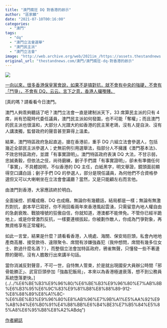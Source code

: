 ```yaml
---
title: "澳門瘋狂 DQ 對香港的啟示"
author: "區家麟"
date: "2021-07-10T00:16:00"
categories:
  - "澳門"
tags:
  - "dq"
  - "澳門立法會選舉"
  - "澳門民主派"
  - "澳門立法會"
image: "http://web.archive.org/web/2021im_/https://assets.thestandnews.com/media/photos/macau-06_cHGCwkX.png"
original_url: "thestandnews.com/澳門/澳門瘋狂-dq-對香港的啟示"
---
```

![](http://web.archive.org/web/2021im_/https://assets.thestandnews.com/media/photos/macau-06_cHGCwkX.png)

[一向以來，很多香港保皇黨會說，如果不是搞對抗，就不會有中央的強硬，不會有「鬥爭」，不會有 DQ，云云。言下之意，香港人攞嚟賤。](../../%E6%BE%B3%E9%96%80/%E6%BE%B3%E9%96%80%E7%AB%8B%E6%B3%95%E6%9C%83%E9%81%B8%E8%88%89-912-%E8%88%89%E8%A1%8C-%E6%BE%B3%E9%96%80%E8%AB%96%E7%9B%A1%E5%AA%92%E9%AB%94%E6%B0%91%E4%B8%BB%E6%B4%BE3%E7%B5%84%E5%85%A8%E6%95%B8%E8%A2%ABdq")

[真的嗎？請看看今日澳門。

澳門人夠乖夠聽話了吧？澳門立法會一直是建制派天下，33 席算民主派的只有 4 席，尚有恐龍時代委任議員，澳門民主派如何發圍，也不可能「奪權」；而且澳門的民主派也很溫和，大部分人光譜大約如香港的民主黨老鴿，沒有人提自決、沒有人講澳獨，監督政府的聲音甚至算得上溫柔。

結果，澳門特區政府急起直追，搶在香港前，重手 DQ 六組立法會參選人，包括幾近全部民主派參選人；史無前例引用選舉法，指部分人不擁護《澳門基本法》、不效忠特區政府，並謂「有事實證明」。澳門特區政府表演 DQ 大法，不甘示弱，忠誠勇毅，但依法之伎，尚待磨練，劊子手們謂「有事實證明」，卻未有準備任何「事實」，不具體說明，不似香港的 DQ 主任，白紙黑字，明文舉證，鏡頭面前顯得空口講白話；劊子手們 DQ 的參選人，部分是現任議員，為何他們不合資格參選但又可以大喇喇坐在立法會會議廳？當然，又是只能顧左右而言他。

由澳門到香港，大家應該終於明白。

全面操控、抓權成癮、DQ 也成癮。無論你有幾聽話，結局都是一樣；無論有無激烈對抗，劇本早已寫好。你不用回看兩年來香港風起雲湧，只需留意內地人權自由的急劇衰敗、戰狼嚎號的狂傲自信，你就知道，港澳都不能倖免。不管你已經半跪地上，或是你曾激烈反抗，一樣要連根拔起，你被劃作敵人，你成為鬥爭對象，再無資格享有正常權利。

如此一言堂，結果是什麼？請看看香港，入境處、海關、保安局巨頭，私會內地地產商高層、接受款待、違限聚令、席間有涉嫌強姦犯（我仲想問，席間有幾多位女士、飲過什麼名酒？），而整個立法會加特區政府，鴉雀無聲，只懂發一些不著邊際的聲明，沒有人膽敢行出來講半句話。

當你消滅反對聲音，不可一世，自恃無人管束，於是就出現國安大員辦公時間「邪骨能勝正」、武官巨頭參加「強姦犯飯局」，本來以為香港極速衰落，想不到公務員系統墮落更快。](../../%E6%BE%B3%E9%96%80/%E6%BE%B3%E9%96%80%E7%AB%8B%E6%B3%95%E6%9C%83%E9%81%B8%E8%88%89-912-%E8%88%89%E8%A1%8C-%E6%BE%B3%E9%96%80%E8%AB%96%E7%9B%A1%E5%AA%92%E9%AB%94%E6%B0%91%E4%B8%BB%E6%B4%BE3%E7%B5%84%E5%85%A8%E6%95%B8%E8%A2%ABdq") 

[](../../%E6%BE%B3%E9%96%80/%E6%BE%B3%E9%96%80%E7%AB%8B%E6%B3%95%E6%9C%83%E9%81%B8%E8%88%89-912-%E8%88%89%E8%A1%8C-%E6%BE%B3%E9%96%80%E8%AB%96%E7%9B%A1%E5%AA%92%E9%AB%94%E6%B0%91%E4%B8%BB%E6%B4%BE3%E7%B5%84%E5%85%A8%E6%95%B8%E8%A2%ABdq")[作者網誌](http://web.archive.org/web/20210711010436/https://aukalun.blogspot.com/2021/07/dq_9.html)